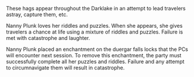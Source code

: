 These hags appear throughout the Darklake in an attempt to lead travelers astray, capture them, etc.
 
Nanny Plunk loves her riddles and puzzles. When she appears, she gives travelers a chance at life using a mixture of riddles and puzzles. Failure is met with catastrophe and laughter.
 
Nanny Plunk placed an enchantment on the duergar falls locks that the PCs will encounter next session. To remove this enchantment, the party must successfully complete all her puzzles and riddles. Failure and any attempt to circumnavigate them will result in catastrophe.